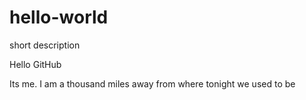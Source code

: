 # hello-world
short description

Hello GitHub

Its me. I am a thousand miles away from where tonight we used to be 

